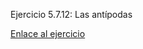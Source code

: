 Ejercicio 5.7.12: Las antípodas

<a href="lbajo.github.io/X-Nav-5.7.12-Antipodas">Enlace al ejercicio</a>
